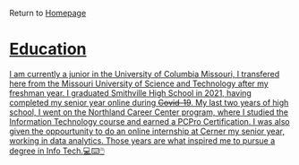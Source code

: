 Return to <a href= "https://github.com/BDBluhm/INFOTC-1000-Midterm/blob/main/README.md"> Homepage
# Education
I am currently a junior in the University of Columbia Missouri, I transfered here from the Missouri University of Science and Technology after my freshman year. I graduated Smithville High School in 2021, having completed my senior year online during ~~Covid-19~~. My last two years of high school, I went on the Northland Career Center program, where I studied the Information Technology course and earned a PCPro Certification. I was also given the oppourtunity to do an online internship at Cerner my senior year, working in data analytics.
Those years are what inspired me to pursue a degree in Info Tech.💻⌨️🖱️
